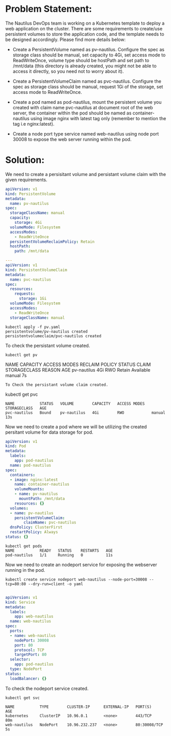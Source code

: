 # **Problem Statement:**
The Nautilus DevOps team is working on a Kubernetes template to deploy a web application on the cluster. There are some requirements to create/use persistent volumes to store the application code, and the template needs to be designed accordingly. Please find more details below:


- Create a PersistentVolume named as pv-nautilus. Configure the spec as storage class should be manual, set capacity to 4Gi, set access mode to ReadWriteOnce, volume type should be hostPath and set path to /mnt/data (this directory is already created, you might not be able to access it directly, so you need not to worry about it).

- Create a PersistentVolumeClaim named as pvc-nautilus. Configure the spec as storage class should be manual, request 1Gi of the storage, set access mode to ReadWriteOnce.

- Create a pod named as pod-nautilus, mount the persistent volume you created with claim name pvc-nautilus at document root of the web server, the container within the pod should be named as container-nautilus using image nginx with latest tag only (remember to mention the tag i.e nginx:latest).

- Create a node port type service named web-nautilus using node port 30008 to expose the web server running within the pod.

# **Solution:**
We need to create a persisitant volume and persistant volume claim with the given requirements.

```yaml
apiVersion: v1
kind: PersistentVolume
metadata:
  name: pv-nautilus
spec:
  storageClassName: manual
  capacity:
    storage: 4Gi
  volumeMode: Filesystem
  accessModes:
    - ReadWriteOnce
  persistentVolumeReclaimPolicy: Retain
  hostPath:
    path: /mnt/data

---
apiVersion: v1
kind: PersistentVolumeClaim
metadata:
  name: pvc-nautilus
spec:
  resources:
    requests:
      storage: 1Gi
  volumeMode: Filesystem
  accessModes:
    - ReadWriteOnce
  storageClassName: manual
```
```
kubectl apply -f pv.yaml 
persistentvolume/pv-nautilus created
persistentvolumeclaim/pvc-nautilus created
```
To check the persistant volume created.
```
kubectl get pv
```
NAME          CAPACITY   ACCESS MODES   RECLAIM POLICY   STATUS      CLAIM   STORAGECLASS   REASON   AGE
pv-nautilus   4Gi        RWO            Retain           Available           manual                  7s
```
To Check the persistant volume claim created.
```
kubectl get pvc
```
NAME           STATUS   VOLUME        CAPACITY   ACCESS MODES   STORAGECLASS   AGE
pvc-nautilus   Bound    pv-nautilus   4Gi        RWO            manual         13s
```
Now we need to create a pod where we will be utilizing the created persitant volume for data storage for pod.

```yaml
apiVersion: v1
kind: Pod
metadata:
  labels:
    app: pod-nautilus
  name: pod-nautilus
spec:
  containers:
  - image: nginx:latest
    name: container-nautilus
    volumeMounts: 
    - name: pv-nautilus
      mountPath: /mnt/data
    resources: {}
  volumes:
  - name: pv-nautilus
    persistentVolumeClaim:
        claimName: pvc-nautilus
  dnsPolicy: ClusterFirst
  restartPolicy: Always
status: {}
```
```
kubectl get pods
NAME           READY   STATUS    RESTARTS   AGE
pod-nautilus   1/1     Running   0          11s
```
Now we need to create an nodeport service for exposing the webserver running in the pod.
```
kubectl create service nodeport web-nautilus --node-port=30008 --tcp=80:80 --dry-run=client -o yaml
```
```yaml

apiVersion: v1
kind: Service
metadata:
  labels:
    app: web-nautilus
  name: web-nautilus
spec:
  ports:
  - name: web-nautilus 
    nodePort: 30008
    port: 80
    protocol: TCP
    targetPort: 80
  selector:
    app: pod-nautilus
  type: NodePort
status:
  loadBalancer: {}
```
To check the nodeport service created.
```
kubectl get svc
```
```
NAME           TYPE        CLUSTER-IP      EXTERNAL-IP   PORT(S)        AGE
kubernetes     ClusterIP   10.96.0.1       <none>        443/TCP        80m
web-nautilus   NodePort    10.96.232.237   <none>        80:30008/TCP   5s
```

